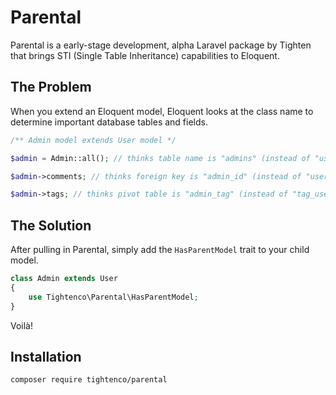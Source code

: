 # Parental

Parental is a early-stage development, alpha Laravel package by Tighten that brings STI (Single Table Inheritance) capabilities to Eloquent.

## The Problem

When you extend an Eloquent model, Eloquent looks at the class name to determine important database tables and fields.

```php
/** Admin model extends User model */

$admin = Admin::all(); // thinks table name is "admins" (instead of "users")

$admin->comments; // thinks foreign key is "admin_id" (instead of "user_id")

$admin->tags; // thinks pivot table is "admin_tag" (instead of "tag_user")
```

## The Solution

After pulling in Parental, simply add the `HasParentModel` trait to your child model.

```php
class Admin extends User
{
    use Tightenco\Parental\HasParentModel;
}
```

Voilà!

## Installation

```bash
composer require tightenco/parental
```
